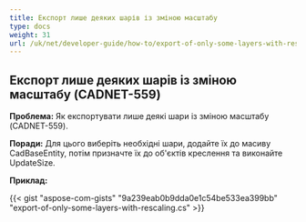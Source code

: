 ```yaml
---
title: Експорт лише деяких шарів із зміною масштабу
type: docs
weight: 31
url: /uk/net/developer-guide/how-to/export-of-only-some-layers-with-rescaling/
---
```


## **Експорт лише деяких шарів із зміною масштабу (CADNET-559)**

**Проблема:** Як експортувати лише деякі шари із зміною масштабу (CADNET-559).

**Поради:** Для цього виберіть необхідні шари, додайте їх до масиву CadBaseEntity, потім призначте їх до об'єктів креслення та виконайте UpdateSize.

**Приклад:**

{{< gist "aspose-com-gists" "9a239eab0b9dda0e1c54be533ea399bb" "export-of-only-some-layers-with-rescaling.cs" >}}
